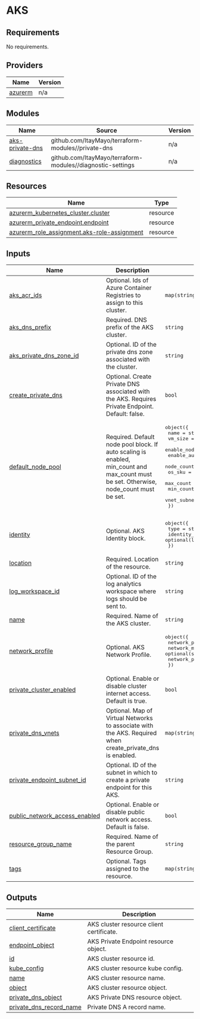 # AKS

## Requirements

No requirements.

## Providers

| Name | Version |
|------|---------|
| <a name="provider_azurerm"></a> [azurerm](#provider\_azurerm) | n/a |

## Modules

| Name | Source | Version |
|------|--------|---------|
| <a name="module_aks-private-dns"></a> [aks-private-dns](#module\_aks-private-dns) | github.com/ItayMayo/terraform-modules//private-dns | n/a |
| <a name="module_diagnostics"></a> [diagnostics](#module\_diagnostics) | github.com/ItayMayo/terraform-modules//diagnostic-settings | n/a |

## Resources

| Name | Type |
|------|------|
| [azurerm_kubernetes_cluster.cluster](https://registry.terraform.io/providers/hashicorp/azurerm/latest/docs/resources/kubernetes_cluster) | resource |
| [azurerm_private_endpoint.endpoint](https://registry.terraform.io/providers/hashicorp/azurerm/latest/docs/resources/private_endpoint) | resource |
| [azurerm_role_assignment.aks-role-assignment](https://registry.terraform.io/providers/hashicorp/azurerm/latest/docs/resources/role_assignment) | resource |

## Inputs

| Name | Description | Type | Default | Required |
|------|-------------|------|---------|:--------:|
| <a name="input_aks_acr_ids"></a> [aks\_acr\_ids](#input\_aks\_acr\_ids) | Optional. Ids of Azure Container Registries to assign to this cluster. | `map(string)` | `null` | no |
| <a name="input_aks_dns_prefix"></a> [aks\_dns\_prefix](#input\_aks\_dns\_prefix) | Required. DNS prefix of the AKS cluster. | `string` | n/a | yes |
| <a name="input_aks_private_dns_zone_id"></a> [aks\_private\_dns\_zone\_id](#input\_aks\_private\_dns\_zone\_id) | Optional. ID of the private dns zone associated with the cluster. | `string` | `null` | no |
| <a name="input_create_private_dns"></a> [create\_private\_dns](#input\_create\_private\_dns) | Optional. Create Private DNS associated with the AKS. Requires Private Endpoint. Default: false. | `bool` | `false` | no |
| <a name="input_default_node_pool"></a> [default\_node\_pool](#input\_default\_node\_pool) | Required. Default node pool block. If auto scaling is enabled, min\_count and max\_count must be set. Otherwise, node\_count must be set. | <pre>object({<br>    name                  = string<br>    vm_size               = string<br>    enable_node_public_ip = bool<br>    enable_auto_scaling   = bool<br>    node_count            = optional(number)<br>    os_sku                = optional(string)<br>    max_count             = optional(number)<br>    min_count             = optional(number)<br>    vnet_subnet_id        = optional(string)<br>  })</pre> | n/a | yes |
| <a name="input_identity"></a> [identity](#input\_identity) | Optional. AKS Identity block. | <pre>object({<br>    type         = string<br>    identity_ids = optional(list(string))<br>  })</pre> | `null` | no |
| <a name="input_location"></a> [location](#input\_location) | Required. Location of the resource. | `string` | n/a | yes |
| <a name="input_log_workspace_id"></a> [log\_workspace\_id](#input\_log\_workspace\_id) | Optional. ID of the log analytics workspace where logs should be sent to. | `string` | `null` | no |
| <a name="input_name"></a> [name](#input\_name) | Required. Name of the AKS cluster. | `string` | n/a | yes |
| <a name="input_network_profile"></a> [network\_profile](#input\_network\_profile) | Optional. AKS Network Profile. | <pre>object({<br>    network_plugin = string<br>    network_mode   = optional(string)<br>    network_policy = optional(string)<br>  })</pre> | `null` | no |
| <a name="input_private_cluster_enabled"></a> [private\_cluster\_enabled](#input\_private\_cluster\_enabled) | Optional. Enable or disable cluster internet access. Default is true. | `bool` | `true` | no |
| <a name="input_private_dns_vnets"></a> [private\_dns\_vnets](#input\_private\_dns\_vnets) | Optional. Map of Virtual Networks to associate with the AKS. Required when create\_private\_dns is enabled. | `map(string)` | `null` | no |
| <a name="input_private_endpoint_subnet_id"></a> [private\_endpoint\_subnet\_id](#input\_private\_endpoint\_subnet\_id) | Optional. ID of the subnet in which to create a private endpoint for this AKS. | `string` | `null` | no |
| <a name="input_public_network_access_enabled"></a> [public\_network\_access\_enabled](#input\_public\_network\_access\_enabled) | Optional. Enable or disable public network access. Default is false. | `bool` | `false` | no |
| <a name="input_resource_group_name"></a> [resource\_group\_name](#input\_resource\_group\_name) | Required. Name of the parent Resource Group. | `string` | n/a | yes |
| <a name="input_tags"></a> [tags](#input\_tags) | Optional. Tags assigned to the resource. | `map(string)` | `null` | no |

## Outputs

| Name | Description |
|------|-------------|
| <a name="output_client_certificate"></a> [client\_certificate](#output\_client\_certificate) | AKS cluster resource client certificate. |
| <a name="output_endpoint_object"></a> [endpoint\_object](#output\_endpoint\_object) | AKS Private Endpoint resource object. |
| <a name="output_id"></a> [id](#output\_id) | AKS cluster resource id. |
| <a name="output_kube_config"></a> [kube\_config](#output\_kube\_config) | AKS cluster resource kube config. |
| <a name="output_name"></a> [name](#output\_name) | AKS cluster resource name. |
| <a name="output_object"></a> [object](#output\_object) | AKS cluster resource object. |
| <a name="output_private_dns_object"></a> [private\_dns\_object](#output\_private\_dns\_object) | AKS Private DNS resource object. |
| <a name="output_private_dns_record_name"></a> [private\_dns\_record\_name](#output\_private\_dns\_record\_name) | Private DNS A record name. |

